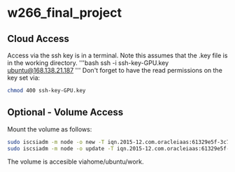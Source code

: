 # w266_final_project

## Cloud Access

Access via the ssh key is in a terminal. Note this assumes that the .key file is in the working directory. 
'''bash
ssh -i ssh-key-GPU.key ubuntu@168.138.21.187
'''
Don't forget to have the read permissions on the key set via:

```bash
chmod 400 ssh-key-GPU.key
```

## Optional - Volume Access

Mount the volume as follows:
```bash
sudo iscsiadm -m node -o new -T iqn.2015-12.com.oracleiaas:61329e5f-3c77-44e8-a9b0-bbb5531217f4 -p 169.254.2.2:3260
sudo iscsiadm -m node -o update -T iqn.2015-12.com.oracleiaas:61329e5f-3c77-44e8-a9b0-bbb5531217f4 -n 
```

The volume is accesible viahome/ubuntu/work.
